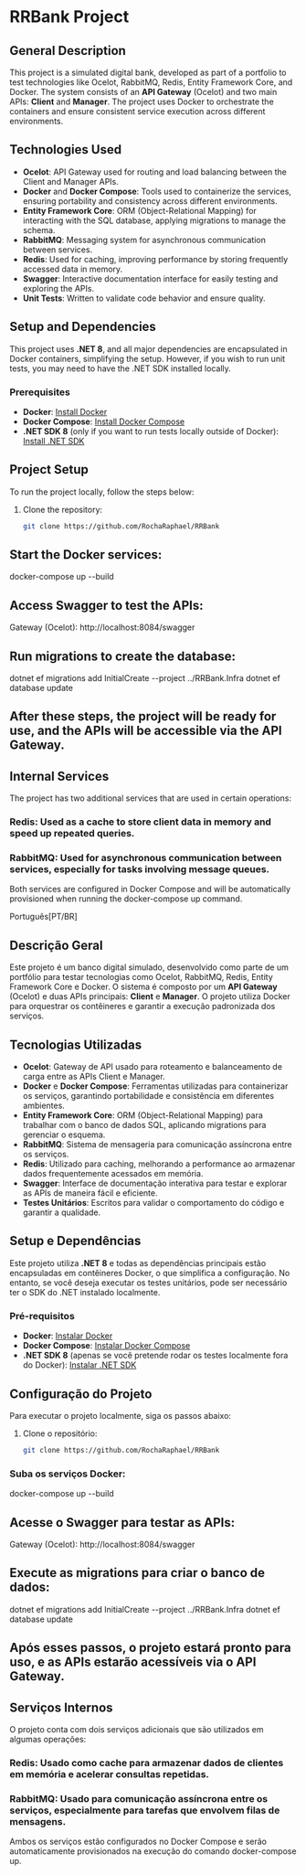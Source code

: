 # RRBank Project

## General Description

This project is a simulated digital bank, developed as part of a portfolio to test technologies like Ocelot, RabbitMQ, Redis, Entity Framework Core, and Docker. The system consists of an **API Gateway** (Ocelot) and two main APIs: **Client** and **Manager**. The project uses Docker to orchestrate the containers and ensure consistent service execution across different environments.

## Technologies Used

- **Ocelot**: API Gateway used for routing and load balancing between the Client and Manager APIs.
- **Docker** and **Docker Compose**: Tools used to containerize the services, ensuring portability and consistency across different environments.
- **Entity Framework Core**: ORM (Object-Relational Mapping) for interacting with the SQL database, applying migrations to manage the schema.
- **RabbitMQ**: Messaging system for asynchronous communication between services.
- **Redis**: Used for caching, improving performance by storing frequently accessed data in memory.
- **Swagger**: Interactive documentation interface for easily testing and exploring the APIs.
- **Unit Tests**: Written to validate code behavior and ensure quality.

## Setup and Dependencies

This project uses **.NET 8**, and all major dependencies are encapsulated in Docker containers, simplifying the setup. However, if you wish to run unit tests, you may need to have the .NET SDK installed locally.

### Prerequisites

- **Docker**: [Install Docker](https://docs.docker.com/get-docker/)
- **Docker Compose**: [Install Docker Compose](https://docs.docker.com/compose/install/)
- **.NET SDK 8** (only if you want to run tests locally outside of Docker): [Install .NET SDK](https://dotnet.microsoft.com/download/dotnet/8.0)

## Project Setup

To run the project locally, follow the steps below:

1. Clone the repository:
   ```bash
   git clone https://github.com/RochaRaphael/RRBank

## Start the Docker services:
docker-compose up --build

## Access Swagger to test the APIs:
Gateway (Ocelot): http://localhost:8084/swagger

## Run migrations to create the database:
dotnet ef migrations add InitialCreate --project ../RRBank.Infra
dotnet ef database update

## After these steps, the project will be ready for use, and the APIs will be accessible via the API Gateway.

## Internal Services
The project has two additional services that are used in certain operations:

### Redis: Used as a cache to store client data in memory and speed up repeated queries.
### RabbitMQ: Used for asynchronous communication between services, especially for tasks involving message queues.
Both services are configured in Docker Compose and will be automatically provisioned when running the docker-compose up command.


Português[PT/BR]
## Descrição Geral

Este projeto é um banco digital simulado, desenvolvido como parte de um portfólio para testar tecnologias como Ocelot, RabbitMQ, Redis, Entity Framework Core e Docker. O sistema é composto por um **API Gateway** (Ocelot) e duas APIs principais: **Client** e **Manager**. O projeto utiliza Docker para orquestrar os contêineres e garantir a execução padronizada dos serviços.

## Tecnologias Utilizadas

- **Ocelot**: Gateway de API usado para roteamento e balanceamento de carga entre as APIs Client e Manager.
- **Docker** e **Docker Compose**: Ferramentas utilizadas para containerizar os serviços, garantindo portabilidade e consistência em diferentes ambientes.
- **Entity Framework Core**: ORM (Object-Relational Mapping) para trabalhar com o banco de dados SQL, aplicando migrations para gerenciar o esquema.
- **RabbitMQ**: Sistema de mensageria para comunicação assíncrona entre os serviços.
- **Redis**: Utilizado para caching, melhorando a performance ao armazenar dados frequentemente acessados em memória.
- **Swagger**: Interface de documentação interativa para testar e explorar as APIs de maneira fácil e eficiente.
- **Testes Unitários**: Escritos para validar o comportamento do código e garantir a qualidade.

## Setup e Dependências

Este projeto utiliza **.NET 8** e todas as dependências principais estão encapsuladas em contêineres Docker, o que simplifica a configuração. No entanto, se você deseja executar os testes unitários, pode ser necessário ter o SDK do .NET instalado localmente.

### Pré-requisitos

- **Docker**: [Instalar Docker](https://docs.docker.com/get-docker/)
- **Docker Compose**: [Instalar Docker Compose](https://docs.docker.com/compose/install/)
- **.NET SDK 8** (apenas se você pretende rodar os testes localmente fora do Docker): [Instalar .NET SDK](https://dotnet.microsoft.com/download/dotnet/8.0)

## Configuração do Projeto

Para executar o projeto localmente, siga os passos abaixo:

1. Clone o repositório:
   ```bash
   git clone https://github.com/RochaRaphael/RRBank

### Suba os serviços Docker:
docker-compose up --build

## Acesse o Swagger para testar as APIs:
Gateway (Ocelot): http://localhost:8084/swagger

## Execute as migrations para criar o banco de dados:
dotnet ef migrations add InitialCreate --project ../RRBank.Infra
dotnet ef database update

## Após esses passos, o projeto estará pronto para uso, e as APIs estarão acessíveis via o API Gateway.

## Serviços Internos
O projeto conta com dois serviços adicionais que são utilizados em algumas operações:

### Redis: Usado como cache para armazenar dados de clientes em memória e acelerar consultas repetidas.
### RabbitMQ: Usado para comunicação assíncrona entre os serviços, especialmente para tarefas que envolvem filas de mensagens.
Ambos os serviços estão configurados no Docker Compose e serão automaticamente provisionados na execução do comando docker-compose up.
